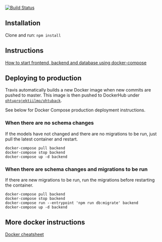 [![Build Status](https://travis-ci.org/ohtuprojekti-ilmo/ohtuilmo-backend.svg?branch=master)](https://travis-ci.org/ohtuprojekti-ilmo/ohtuilmo-backend)

## Installation
Clone and run:
`npm install`

## Instructions
[How to start frontend, backend and database using docker-compose](https://github.com/ohtuprojekti-ilmo/ohtuilmo-frontend/wiki)

## Deploying to production

Travis automatically builds a new Docker image when new commits are pushed to master. This image is then pushed to DockerHub under [`ohtuprojektiilmo/ohtuback`](https://hub.docker.com/r/ohtuprojektiilmo/ohtuback).

See below for Docker Compose production deployment instructions.

### When there are no schema changes

If the models have not changed and there are no migrations to be run, just pull the latest container and restart.

```
docker-compose pull backend
docker-compose stop backend
docker-compose up -d backend
```

### When there are schema changes and migrations to be run

If there are new migrations to be run, run the migrations before restarting the container.

```
docker-compose pull backend
docker-compose stop backend
docker-compose run --entrypoint 'npm run db:migrate' backend
docker-compose up -d backend
```

## More docker instructions

[Docker cheatsheet](https://github.com/jexniemi/Docker-cheat-page/wiki)
